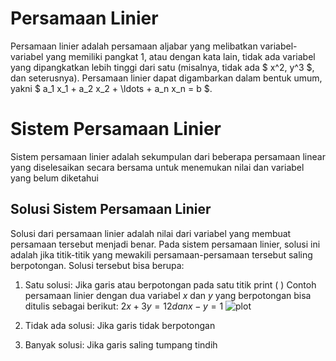 # Persamaan Linier
Persamaan linier adalah persamaan aljabar yang melibatkan variabel-variabel yang memiliki pangkat 1, atau dengan kata lain, tidak ada variabel yang dipangkatkan lebih tinggi dari satu (misalnya, tidak ada $ x^2, y^3 $, dan seterusnya). Persamaan linier dapat digambarkan dalam bentuk umum, yakni $ a_1 x_1 + a_2 x_2 + \ldots + a_n x_n = b $.

# Sistem Persamaan Linier

Sistem persamaan linier adalah sekumpulan dari beberapa persamaan linear yang diselesaikan secara bersama untuk menemukan nilai dan variabel yang belum diketahui

## Solusi Sistem Persamaan Linier
Solusi dari persamaan linier adalah nilai dari variabel yang membuat persamaan tersebut menjadi benar. Pada sistem persamaan linier, solusi ini adalah jika titik-titik yang mewakili persamaan-persamaan tersebut saling berpotongan. Solusi tersebut bisa berupa:

1. Satu solusi: Jika garis atau berpotongan pada satu titik
print ( )
 Contoh persamaan linier dengan dua variabel $x$ dan $y$ yang berpotongan bisa ditulis sebagai berikut:
 $2x+3y=12  dan  x−y=1$
![plot](1solusi.png) 

2. Tidak ada solusi: Jika garis tidak berpotongan
3. Banyak solusi: Jika garis saling tumpang tindih

